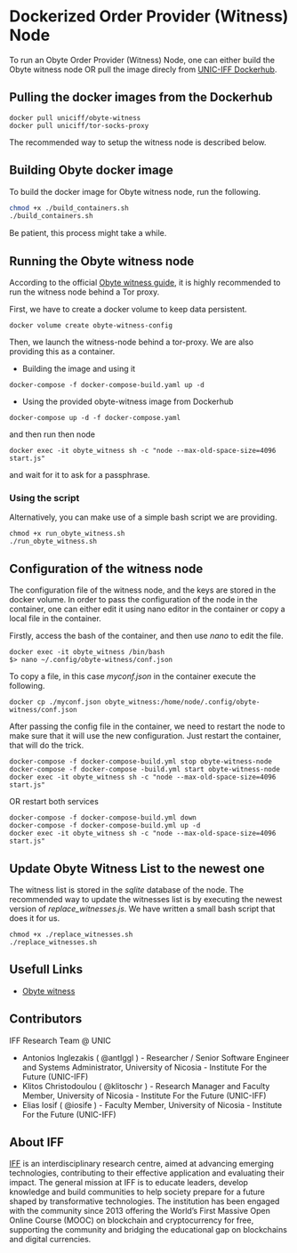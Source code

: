 # Dockerized Order Provider (Witness) Node

To run an Obyte Order Provider (Witness) Node, one can either build the Obyte witness node OR pull the image direcly from [UNIC-IFF Dockerhub](https://hub.docker.com/orgs/uniciff/repositories). 

## Pulling the docker images from the Dockerhub
```
docker pull uniciff/obyte-witness
docker pull uniciff/tor-socks-proxy
```
The recommended way to setup the witness node is described below.

## Building Obyte docker image
To build the docker image for Obyte witness node, run the following.

```bash
chmod +x ./build_containers.sh
./build_containers.sh
```
Be patient, this process might take a while.

## Running the Obyte witness node
According to the official [Obyte witness guide](https://github.com/byteball/obyte-witness), it is highly recommended to run the witness node behind a Tor proxy.

First, we have to create a docker volume to keep data persistent.

```
docker volume create obyte-witness-config
```
Then, we launch the witness-node behind a tor-proxy. We are also providing this as a container.
* Building the image and using it
```
docker-compose -f docker-compose-build.yaml up -d
```

* Using the provided obyte-witness image from Dockerhub
```
docker-compose up -d -f docker-compose.yaml
```

and then run then node

```
docker exec -it obyte_witness sh -c "node --max-old-space-size=4096 start.js"
```
and wait for it to ask for a passphrase. 

### Using the script
Alternatively, you can make use of a simple bash script we are providing.
```
chmod +x run_obyte_witness.sh
./run_obyte_witness.sh
```

## Configuration of the witness node
The configuration file of the witness node, and the keys are stored in the docker volume. In order to pass the configuration of the node in the container, one can either edit it using nano editor in the container or copy a local file in the container.

Firstly, access the bash of the container, and then use *nano*  to edit the file.
```
docker exec -it obyte_witness /bin/bash
$> nano ~/.config/obyte-witness/conf.json
```
To copy a file, in this case *myconf.json* in the container execute the following.
```
docker cp ./myconf.json obyte_witness:/home/node/.config/obyte-witness/conf.json
```
After passing the config file in the container, we need to restart the node to make sure that it will use the new configuration. Just restart the container, that will do the trick.

```
docker-compose -f docker-compose-build.yml stop obyte-witness-node
docker-compose -f docker-compose -build.yml start obyte-witness-node
docker exec -it obyte_witness sh -c "node --max-old-space-size=4096 start.js"
```
OR restart both services

```
docker-compose -f docker-compose-build.yml down
docker-compose -f docker-compose-build.yml up -d
docker exec -it obyte_witness sh -c "node --max-old-space-size=4096 start.js"
```

## Update Obyte Witness List to the newest one
The witness list is stored in the *sqlite* database of the node. The recommended way to update the witnesses list is by executing the newest version of *replace_witnesses.js*.
We have written a small bash script that does it for us. 

```
chmod +x ./replace_witnesses.sh
./replace_witnesses.sh
```


## Usefull Links
* [Obyte witness](https://github.com/byteball/obyte-witness)

## Contributors

IFF Research Team @ UNIC

* Antonios Inglezakis ( @antIggl ) - Researcher / Senior Software Engineer and Systems Administrator, University of Nicosia - Institute For the Future (UNIC-IFF)
* Klitos Christodoulou ( @klitoschr ) - Research Manager and Faculty Member, University of Nicosia - Institute For the Future (UNIC-IFF)
* Elias Iosif ( @iosife ) - Faculty Member, University of Nicosia - Institute For the Future (UNIC-IFF)

## About IFF 

[IFF](https://www.unic.ac.cy/iff/) is an interdisciplinary research centre, aimed at advancing emerging technologies, contributing to their effective application and evaluating their impact. The general mission at IFF is to educate leaders, develop knowledge and build communities to help society prepare for a future shaped by transformative technologies. The institution has been engaged with the community since 2013 offering the World’s First Massive Open Online Course (MOOC) on blockchain and cryptocurrency for free, supporting the community and bridging the educational gap on blockchains and digital currencies.

